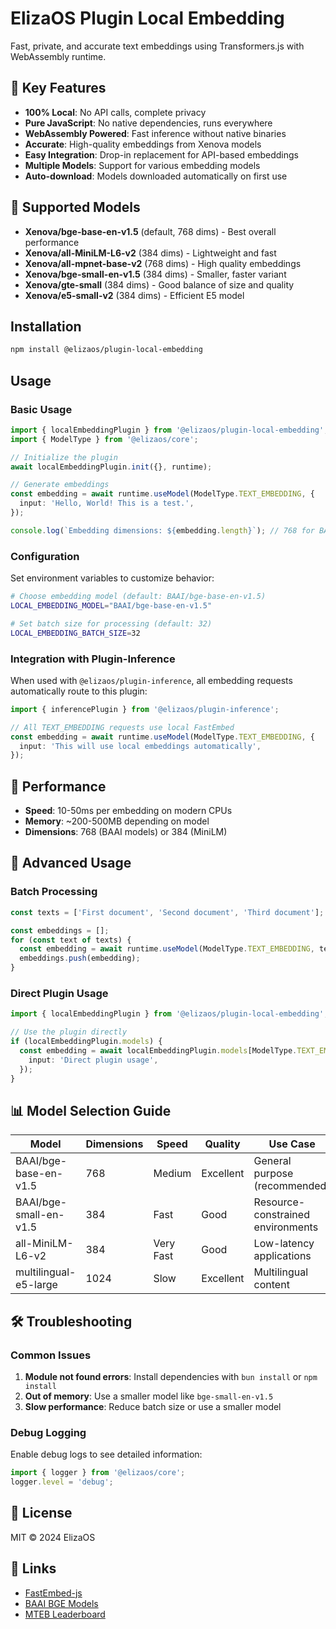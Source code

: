 # ElizaOS Plugin Local Embedding

Fast, private, and accurate text embeddings using Transformers.js with WebAssembly runtime.

## 🎯 Key Features

- **100% Local**: No API calls, complete privacy
- **Pure JavaScript**: No native dependencies, runs everywhere
- **WebAssembly Powered**: Fast inference without native binaries
- **Accurate**: High-quality embeddings from Xenova models
- **Easy Integration**: Drop-in replacement for API-based embeddings
- **Multiple Models**: Support for various embedding models
- **Auto-download**: Models downloaded automatically on first use

## 🏢 Supported Models

- **Xenova/bge-base-en-v1.5** (default, 768 dims) - Best overall performance
- **Xenova/all-MiniLM-L6-v2** (384 dims) - Lightweight and fast
- **Xenova/all-mpnet-base-v2** (768 dims) - High quality embeddings
- **Xenova/bge-small-en-v1.5** (384 dims) - Smaller, faster variant
- **Xenova/gte-small** (384 dims) - Good balance of size and quality
- **Xenova/e5-small-v2** (384 dims) - Efficient E5 model

## Installation

```bash
npm install @elizaos/plugin-local-embedding
```

## Usage

### Basic Usage

```typescript
import { localEmbeddingPlugin } from '@elizaos/plugin-local-embedding';
import { ModelType } from '@elizaos/core';

// Initialize the plugin
await localEmbeddingPlugin.init({}, runtime);

// Generate embeddings
const embedding = await runtime.useModel(ModelType.TEXT_EMBEDDING, {
  input: 'Hello, World! This is a test.',
});

console.log(`Embedding dimensions: ${embedding.length}`); // 768 for BAAI models
```

### Configuration

Set environment variables to customize behavior:

```bash
# Choose embedding model (default: BAAI/bge-base-en-v1.5)
LOCAL_EMBEDDING_MODEL="BAAI/bge-base-en-v1.5"

# Set batch size for processing (default: 32)
LOCAL_EMBEDDING_BATCH_SIZE=32
```

### Integration with Plugin-Inference

When used with `@elizaos/plugin-inference`, all embedding requests automatically route to this plugin:

```typescript
import { inferencePlugin } from '@elizaos/plugin-inference';

// All TEXT_EMBEDDING requests use local FastEmbed
const embedding = await runtime.useModel(ModelType.TEXT_EMBEDDING, {
  input: 'This will use local embeddings automatically',
});
```

## 🚀 Performance

- **Speed**: 10-50ms per embedding on modern CPUs
- **Memory**: ~200-500MB depending on model
- **Dimensions**: 768 (BAAI models) or 384 (MiniLM)

## 🔧 Advanced Usage

### Batch Processing

```typescript
const texts = ['First document', 'Second document', 'Third document'];

const embeddings = [];
for (const text of texts) {
  const embedding = await runtime.useModel(ModelType.TEXT_EMBEDDING, text);
  embeddings.push(embedding);
}
```

### Direct Plugin Usage

```typescript
import { localEmbeddingPlugin } from '@elizaos/plugin-local-embedding';

// Use the plugin directly
if (localEmbeddingPlugin.models) {
  const embedding = await localEmbeddingPlugin.models[ModelType.TEXT_EMBEDDING](runtime, {
    input: 'Direct plugin usage',
  });
}
```

## 📊 Model Selection Guide

| Model                  | Dimensions | Speed     | Quality   | Use Case                          |
| ---------------------- | ---------- | --------- | --------- | --------------------------------- |
| BAAI/bge-base-en-v1.5  | 768        | Medium    | Excellent | General purpose (recommended)     |
| BAAI/bge-small-en-v1.5 | 384        | Fast      | Good      | Resource-constrained environments |
| all-MiniLM-L6-v2       | 384        | Very Fast | Good      | Low-latency applications          |
| multilingual-e5-large  | 1024       | Slow      | Excellent | Multilingual content              |

## 🛠️ Troubleshooting

### Common Issues

1. **Module not found errors**: Install dependencies with `bun install` or `npm install`
2. **Out of memory**: Use a smaller model like `bge-small-en-v1.5`
3. **Slow performance**: Reduce batch size or use a smaller model

### Debug Logging

Enable debug logs to see detailed information:

```typescript
import { logger } from '@elizaos/core';
logger.level = 'debug';
```

## 📝 License

MIT © 2024 ElizaOS

## 🔗 Links

- [FastEmbed-js](https://github.com/Anush008/fastembed-js)
- [BAAI BGE Models](https://huggingface.co/BAAI)
- [MTEB Leaderboard](https://huggingface.co/spaces/mteb/leaderboard)
